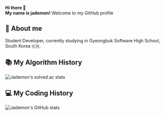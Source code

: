 **Hi there 👋**  
**My name is jademon!**
Welcome to my GitHub profile

## 📒 About me
Student Developer, currently studying in Gyeongbuk Software High School, South Korea :kr:.

## 📚 My Algorithm History
![Jademon's solved.ac stats](http://mazassumnida.wtf/api/v2/generate_badge?boj=jademon)

## 💻 My Coding History
![Jademon's GitHub stats](https://github-readme-stats.vercel.app/api?username=github-jademon&show_icons=true)
